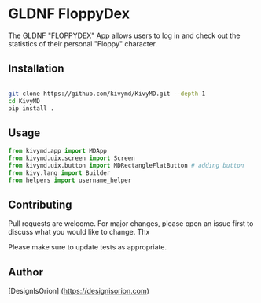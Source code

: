 # GLDNF FloppyDex

The GLDNF "FLOPPYDEX" App allows users to log in and check out the statistics of their personal "Floppy" character. 

## Installation



```bash

git clone https://github.com/kivymd/KivyMD.git --depth 1
cd KivyMD
pip install .

```

## Usage

```python
from kivymd.app import MDApp
from kivymd.uix.screen import Screen
from kivymd.uix.button import MDRectangleFlatButton # adding button
from kivy.lang import Builder 
from helpers import username_helper
```

## Contributing
Pull requests are welcome. For major changes, please open an issue first to discuss what you would like to change. Thx

Please make sure to update tests as appropriate.

## Author
[DesignIsOrion] (https://designisorion.com)

